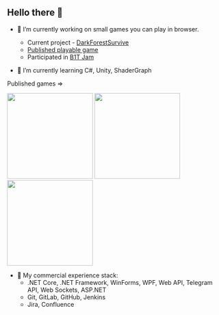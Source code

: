 ## Hello there 👋

- 🔭 I’m currently working on small games you can play in browser.
  - Current project - [DarkForestSurvive](https://github.com/Bolshekh/DarkForestSurvive)
  - [Published playable game](https://bolshekh.itch.io/driver-license-exam-game)
  - Participated in [B1T Jam](itch.io/jam/b1t-jam)

- 🌱 I’m currently learning C#, Unity, ShaderGraph

Published games =>

<a href=https://bolshekh.itch.io/driver-license-exam-game><img src="https://img.itch.zone/aW1nLzIxMTUxNTg3LnBuZw==/315x250%23c/r%2BqEez.png" width=200px></a>
<a href=https://bolshekh.itch.io/heartbeat-game><img src="https://img.itch.zone/aW1nLzIwNjM1MzIzLnBuZw==/315x250%23c/ZvK%2FIj.png" width=200px></a>
<a href=https://bolshekh.itch.io/platformer-game><img src="https://img.itch.zone/aW1nLzE4OTI5MTE1LnBuZw==/315x250%23c/WctlKv.png" width=200px></a>

- 💼 My commercial experience stack:
  - .NET Core, .NET Framework, WinForms, WPF, Web API, Telegram API, Web Sockets, ASP.NET
  - Git, GitLab, GitHub, Jenkins
  - Jira, Confluence 
